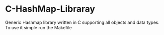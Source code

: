 # C-HashMap-Libraray
Generic Hashmap library written in C supporting all objects and data types.
To use it simple run the Makefile
